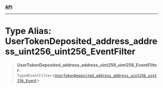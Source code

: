 [**API**](../../../README.md)

***

# Type Alias: UserTokenDeposited\_address\_address\_uint256\_uint256\_EventFilter

> **UserTokenDeposited\_address\_address\_uint256\_uint256\_EventFilter**: `TypedEventFilter`\<[`UserTokenDeposited_address_address_uint256_uint256_Event`](UserTokenDeposited_address_address_uint256_uint256_Event.md)\>
